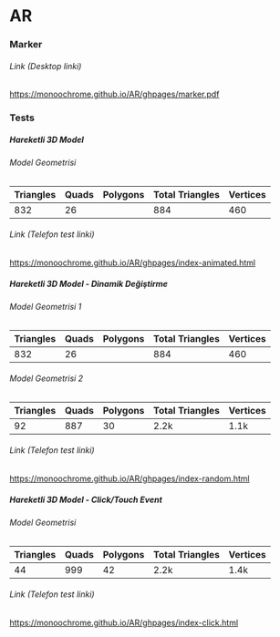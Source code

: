 # AR

### Marker

###### Link (Desktop linki)
https://monoochrome.github.io/AR/ghpages/marker.pdf

### Tests

##### Hareketli 3D Model
###### Model Geometrisi
|Triangles|Quads|Polygons|Total Triangles|Vertices|
|---|---|---|---|---|
|832|26||884|460|

###### Link (Telefon test linki)
https://monoochrome.github.io/AR/ghpages/index-animated.html

##### Hareketli 3D Model - Dinamik Değiştirme
###### Model Geometrisi 1
|Triangles|Quads|Polygons|Total Triangles|Vertices|
|---|---|---|---|---|
|832|26||884|460|
###### Model Geometrisi 2
|Triangles|Quads|Polygons|Total Triangles|Vertices|
|---|---|---|---|---|
|92|887|30|2.2k|1.1k|

###### Link (Telefon test linki)
https://monoochrome.github.io/AR/ghpages/index-random.html

##### Hareketli 3D Model - Click/Touch Event
###### Model Geometrisi
|Triangles|Quads|Polygons|Total Triangles|Vertices|
|---|---|---|---|---|
|44|999|42|2.2k|1.4k|

###### Link (Telefon test linki)
https://monoochrome.github.io/AR/ghpages/index-click.html
